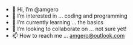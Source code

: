 - 👋 Hi, I’m @amgero
- 👀 I’m interested in ... coding and programming
- 🌱 I’m currently learning ... the basics
- 💞️ I’m looking to collaborate on ... not sure yet!
- 📫 How to reach me ... amgero@outlook.com 

<!---
amgero/amgero is a ✨ special ✨ repository because its `README.md` (this file) appears on your GitHub profile.
You can click the Preview link to take a look at your changes.
--->
